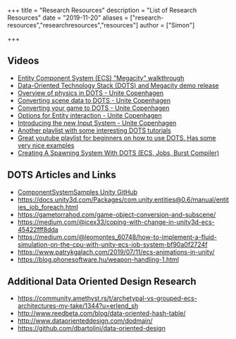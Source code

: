 +++
title = "Research Resources"
description = "List of Research Resources"
date = "2019-11-20"
aliases = ["research-resources","researchresources","resources"]
author = ["Simon"]

+++

## Videos

- [Entity Component System (ECS) "Megacity" walkthrough ](https://www.youtube.com/watch?v=j4rWfPyf-hk)
- [Data-Oriented Technology Stack (DOTS) and Megacity demo release](https://www.youtube.com/watch?v=kUdHg6GRS24)
- [Overview of physics in DOTS - Unite Copenhagen](https://www.youtube.com/watch?v=tI9QfqQ9ATA)
- [Converting scene data to DOTS - Unite Copenhagen](https://www.youtube.com/watch?v=TdlhTrq1oYk)
- [Converting your game to DOTS - Unite Copenhagen](https://www.youtube.com/watch?v=BNMrevfB6Q0)
- [Options for Entity interaction - Unite Copenhagen](https://youtu.be/KuGRkC6wzMY)
- [Introducing the new Input System - Unite Copenhagen](https://youtu.be/hw3Gk5PoZ6A)
- [Another playlist with some interesting DOTS tutorials](https://www.youtube.com/playlist?list=PLS6sInD7ThM3L4AtxjixzA-3vRUjAssa4)
- [Great youtube playlist for beginners on how to use DOTS. Has some very nice examples](https://www.youtube.com/playlist?list=PLzDRvYVwl53s40yP5RQXitbT--IRcHqba)
- [Creating A Spawning System With DOTS (ECS, Jobs, Burst Compiler)](https://www.youtube.com/watch?v=NmqpzyeI6ZM)



## DOTS Articles and Links

- [ComponentSystemSamples Unity GitHub](https://github.com/Unity-Technologies/EntityComponentSystemSamples)
- https://docs.unity3d.com/Packages/com.unity.entities@0.6/manual/entities_job_foreach.html
- https://gametorrahod.com/game-object-conversion-and-subscene/
- https://medium.com/@icex33/coping-with-change-in-unity3d-ecs-45422fff8dda
- https://medium.com/@leomontes_60748/how-to-implement-a-fluid-simulation-on-the-cpu-with-unity-ecs-job-system-bf90a0f2724f
- https://www.patrykgalach.com/2019/07/11/ecs-animations-in-unity/
- https://blog.phonesoftware.hu/weapon-handling-1.html

## Additional Data Oriented Design Research

- https://community.amethyst.rs/t/archetypal-vs-grouped-ecs-architectures-my-take/1344?u=erlend_sh
- http://www.reedbeta.com/blog/data-oriented-hash-table/
- http://www.dataorienteddesign.com/dodmain/
- https://github.com/dbartolini/data-oriented-design